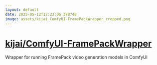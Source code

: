 ```yaml
---
layout: default
date: 2025-05-12T12:23:06.378748
image: assets/kijai_ComfyUI-FramePackWrapper_cropped.png
---
```


# [kijai/ComfyUI-FramePackWrapper](https://github.com/kijai/ComfyUI-FramePackWrapper)

Wrapper for running FramePack video generation models in ComfyUI
